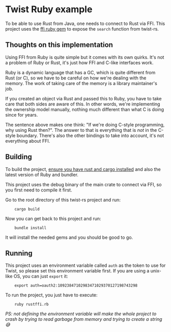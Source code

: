 Twist Ruby example
==================

To be able to use Rust from Java, one needs to connect to Rust via FFI.  This
project uses the [ffi ruby gem](https://rubygems.org/gems/ffi) to expose the
`search` function from twist-rs.

## Thoughts on this implementation

Using FFI from Ruby is quite simple but it comes with its own quirks. It's not
a problem of Ruby or Rust, it's just how FFI and C-like interfaces work.

Ruby is a dynamic language that has a GC, which is quite different from Rust
(or C), so we have to be careful on how we're dealing with the memory. The work
of taking care of the memory is a library maintainer's job.

If you created an object via Rust and passed this to Ruby, you have to take
care that both sides are aware of this. In other words, we're implementing the
ownership model manually, nothing much different than what C is doing since for
years.

The sentence above makes one think: "If we're doing C-style programming, why
using Rust then?". The answer to that is everything that is *not* in the
C-style boundary. There's also the other bindings to take into account, it's
not everything about FFI.

## Building

To build the project, [ensure you have rust and cargo
installed](https://www.rust-lang.org/tools/install) and also the latest version
of Ruby and bundler.

This project uses the debug binary of the main crate to connect via FFI, so you
first need to compile it first.

Go to the root directory of this twist-rs project and run:

        cargo build

Now you can get back to this project and run:

        bundle install

It will install the needed gems and you should be good to go.

## Running

This project uses an environment variable called `auth` as the token to use for
Twist, so please set this environment variable first. If you are using a
unix-like OS, you can just `export` it:

        export auth=oauth2:10923847102983471029370127198743298

To run the project, you just have to execute:

        ruby rustffi.rb

_PS: not defining the environment variable will make the whole project to crash
by trying to read garbage from memory and trying to create a string 😅_
